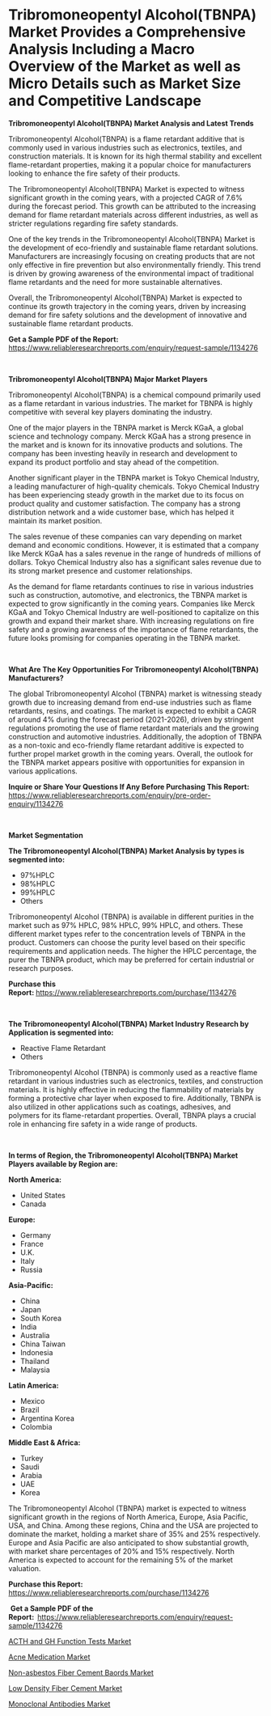<p><h1>Tribromoneopentyl Alcohol(TBNPA) Market Provides a Comprehensive Analysis Including a Macro Overview of the Market as well as Micro Details such as Market Size and Competitive Landscape</h1></p><p><strong>Tribromoneopentyl Alcohol(TBNPA) Market Analysis and Latest Trends</strong></p>
<p><p>Tribromoneopentyl Alcohol(TBNPA) is a flame retardant additive that is commonly used in various industries such as electronics, textiles, and construction materials. It is known for its high thermal stability and excellent flame-retardant properties, making it a popular choice for manufacturers looking to enhance the fire safety of their products.</p><p>The Tribromoneopentyl Alcohol(TBNPA) Market is expected to witness significant growth in the coming years, with a projected CAGR of 7.6% during the forecast period. This growth can be attributed to the increasing demand for flame retardant materials across different industries, as well as stricter regulations regarding fire safety standards.</p><p>One of the key trends in the Tribromoneopentyl Alcohol(TBNPA) Market is the development of eco-friendly and sustainable flame retardant solutions. Manufacturers are increasingly focusing on creating products that are not only effective in fire prevention but also environmentally friendly. This trend is driven by growing awareness of the environmental impact of traditional flame retardants and the need for more sustainable alternatives.</p><p>Overall, the Tribromoneopentyl Alcohol(TBNPA) Market is expected to continue its growth trajectory in the coming years, driven by increasing demand for fire safety solutions and the development of innovative and sustainable flame retardant products.</p></p>
<p><strong>Get a Sample PDF of the Report:&nbsp;</strong> <a href="https://www.reliableresearchreports.com/enquiry/request-sample/1134276">https://www.reliableresearchreports.com/enquiry/request-sample/1134276</a></p>
<p>&nbsp;</p>
<p><strong>Tribromoneopentyl Alcohol(TBNPA) Major Market Players</strong></p>
<p><p>Tribromoneopentyl Alcohol(TBNPA) is a chemical compound primarily used as a flame retardant in various industries. The market for TBNPA is highly competitive with several key players dominating the industry. </p><p>One of the major players in the TBNPA market is Merck KGaA, a global science and technology company. Merck KGaA has a strong presence in the market and is known for its innovative products and solutions. The company has been investing heavily in research and development to expand its product portfolio and stay ahead of the competition. </p><p>Another significant player in the TBNPA market is Tokyo Chemical Industry, a leading manufacturer of high-quality chemicals. Tokyo Chemical Industry has been experiencing steady growth in the market due to its focus on product quality and customer satisfaction. The company has a strong distribution network and a wide customer base, which has helped it maintain its market position.</p><p>The sales revenue of these companies can vary depending on market demand and economic conditions. However, it is estimated that a company like Merck KGaA has a sales revenue in the range of hundreds of millions of dollars. Tokyo Chemical Industry also has a significant sales revenue due to its strong market presence and customer relationships. </p><p>As the demand for flame retardants continues to rise in various industries such as construction, automotive, and electronics, the TBNPA market is expected to grow significantly in the coming years. Companies like Merck KGaA and Tokyo Chemical Industry are well-positioned to capitalize on this growth and expand their market share. With increasing regulations on fire safety and a growing awareness of the importance of flame retardants, the future looks promising for companies operating in the TBNPA market.</p></p>
<p>&nbsp;</p>
<p><strong>What Are The Key Opportunities For Tribromoneopentyl Alcohol(TBNPA) Manufacturers?</strong></p>
<p><p>The global Tribromoneopentyl Alcohol (TBNPA) market is witnessing steady growth due to increasing demand from end-use industries such as flame retardants, resins, and coatings. The market is expected to exhibit a CAGR of around 4% during the forecast period (2021-2026), driven by stringent regulations promoting the use of flame retardant materials and the growing construction and automotive industries. Additionally, the adoption of TBNPA as a non-toxic and eco-friendly flame retardant additive is expected to further propel market growth in the coming years. Overall, the outlook for the TBNPA market appears positive with opportunities for expansion in various applications.</p></p>
<p><strong>Inquire or Share Your Questions If Any Before Purchasing This Report:</strong> <a href="https://www.reliableresearchreports.com/enquiry/pre-order-enquiry/1134276">https://www.reliableresearchreports.com/enquiry/pre-order-enquiry/1134276</a></p>
<p>&nbsp;</p>
<p><strong>Market Segmentation</strong></p>
<p><strong>The Tribromoneopentyl Alcohol(TBNPA) Market Analysis by types is segmented into:</strong></p>
<p><ul><li>97%HPLC</li><li>98%HPLC</li><li>99%HPLC</li><li>Others</li></ul></p>
<p><p>Tribromoneopentyl Alcohol (TBNPA) is available in different purities in the market such as 97% HPLC, 98% HPLC, 99% HPLC, and others. These different market types refer to the concentration levels of TBNPA in the product. Customers can choose the purity level based on their specific requirements and application needs. The higher the HPLC percentage, the purer the TBNPA product, which may be preferred for certain industrial or research purposes.</p></p>
<p><strong>Purchase this Report:&nbsp;</strong><a href="https://www.reliableresearchreports.com/purchase/1134276">https://www.reliableresearchreports.com/purchase/1134276</a></p>
<p>&nbsp;</p>
<p><strong>The Tribromoneopentyl Alcohol(TBNPA) Market Industry Research by Application is segmented into:</strong></p>
<p><ul><li>Reactive Flame Retardant</li><li>Others</li></ul></p>
<p><p>Tribromoneopentyl Alcohol (TBNPA) is commonly used as a reactive flame retardant in various industries such as electronics, textiles, and construction materials. It is highly effective in reducing the flammability of materials by forming a protective char layer when exposed to fire. Additionally, TBNPA is also utilized in other applications such as coatings, adhesives, and polymers for its flame-retardant properties. Overall, TBNPA plays a crucial role in enhancing fire safety in a wide range of products.</p></p>
<p>&nbsp;</p>
<p><strong>In terms of Region, the Tribromoneopentyl Alcohol(TBNPA) Market Players available by Region are:</strong></p>
<p>
    <p> <strong> North America: </strong>
        <ul>
            <li>United States</li>
            <li>Canada</li>
        </ul>
        </p> 
    <p> <strong> Europe: </strong>
        <ul>
            <li>Germany</li>
            <li>France</li>
            <li>U.K.</li>
            <li>Italy</li>
            <li>Russia</li>
        </ul>
        </p> 
    <p> <strong> Asia-Pacific: </strong>
        <ul>
            <li>China</li>
            <li>Japan</li>
            <li>South Korea</li>
            <li>India</li>
            <li>Australia</li>
            <li>China Taiwan</li>
            <li>Indonesia</li>
            <li>Thailand</li>
            <li>Malaysia</li>
        </ul>
        </p> 
    <p> <strong> Latin America: </strong>
        <ul>
            <li>Mexico</li>
            <li>Brazil</li>
            <li>Argentina Korea</li>
            <li>Colombia</li>
        </ul>
        </p> 
    <p> <strong> Middle East & Africa: </strong>
        <ul>
            <li>Turkey</li>
            <li>Saudi</li>
            <li>Arabia</li>
            <li>UAE</li>
            <li>Korea</li>
        </ul>
    </p>
    </p>
<p><p>The Tribromoneopentyl Alcohol (TBNPA) market is expected to witness significant growth in the regions of North America, Europe, Asia Pacific, USA, and China. Among these regions, China and the USA are projected to dominate the market, holding a market share of 35% and 25% respectively. Europe and Asia Pacific are also anticipated to show substantial growth, with market share percentages of 20% and 15% respectively. North America is expected to account for the remaining 5% of the market valuation.</p></p>
<p><strong>Purchase this Report: </strong><a href="https://www.reliableresearchreports.com/purchase/1134276">https://www.reliableresearchreports.com/purchase/1134276</a></p>
<p>&nbsp;<strong>Get a Sample PDF of the Report:&nbsp;&nbsp;</strong><a href="https://www.reliableresearchreports.com/enquiry/request-sample/1134276">https://www.reliableresearchreports.com/enquiry/request-sample/1134276</a></p>
<p><strong></strong></p>
<p><p><a href="https://github.com/dx0328/Market-Research-Report-List-1/blob/main/acth-and-gh-function-tests-market.md">ACTH and GH Function Tests Market</a></p><p><a href="https://medium.com/@vanessachurchill767/acne-medication-market-the-key-to-successful-business-strategy-forecast-till-2031-8daa002f8395">Acne Medication Market</a></p><p><a href="https://issuu.com/reportprime-2/docs/non-asbestos-fiber-cement-baords-market-size-2030.">Non-asbestos Fiber Cement Baords Market</a></p><p><a href="https://issuu.com/reportprime-2/docs/low-density-fiber-cement-market-size-2030.pptx">Low Density Fiber Cement Market</a></p><p><a href="https://medium.com/@vanessachurchill767/monoclonal-antibodies-market-analysis-and-sze-forecasted-for-period-from-2024-to-2031-c642cab86084">Monoclonal Antibodies Market</a></p></p>